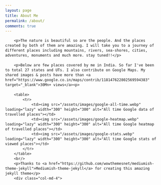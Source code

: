 ```yaml
---
layout: page
title: About Me
permalink: /about/
comments: true
---
```


<div class="row justify-content-between">
    <div class="col-md-8 pr-5">

        <p>The nature is beautiful so are the people. And the places created by both of them are amazing. I will take you to a journey of different places including mountains, rivers, sea-shores, cities, adventures, monuments and much more. stay tuned!!</p>
        
        <p>Below are few places covered by me in India. So far I've been to total 27 states and UTs. I also contribute on Google Maps. My shared images & posts have more than <a href="https://www.google.co.in/maps/contrib/118147622802569594383" target="_blank">30Mn+ views</a><p>

        <table>
            <tr>
                <td><img src="/assets/images/google-all-time.webp" loading="lazy" width="300" height="300" alt="All time Google data of travelled places"></td>
                <td><img src="/assets/images/google-heatmap.webp" loading="lazy" width="300" height="300" alt="All time Google heatmap of travelled places"></td>
                <td><img src="/assets/images/google-stats.webp" loading="lazy" width="300" height="300" alt="All time Google stats of viewed places"></td>
            </tr>
        </table>
        <br/>
        <p>Thanks to <a href="https://github.com/wowthemesnet/mediumish-theme-jekyll">Mediumish-theme-jekyll</a> for creating this amazing jekyll theme</p>
        <div class="col-md-4">
        
</div>
